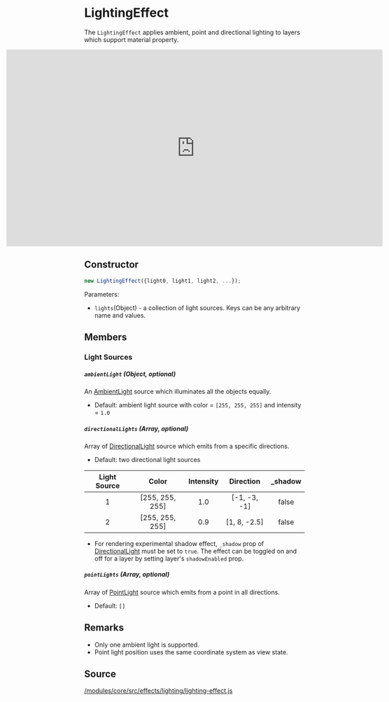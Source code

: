 # LightingEffect

The `LightingEffect` applies ambient, point and directional lighting to layers which support material property.

<div style="position:relative;height:450px"></div>
<div style="position:absolute;transform:translateY(-450px);padding-left:inherit;padding-right:inherit;left:0;right:0">
  <iframe height="450" width="100%" scrolling="no" title="deck.gl LightingEffect Demo" src="https://codepen.io/vis-gl/embed/ZZwrZz/?height=450&theme-id=light&default-tab=result" frameborder="no" allowtransparency="true" allowfullscreen="true">
    See the Pen <a href='https://codepen.io/vis-gl/pen/ZZwrZz/'>deck.gl LightingEffect Demo</a> by vis.gl
    (<a href='https://codepen.io/vis-gl'>@vis-gl</a>) on <a href='https://codepen.io'>CodePen</a>.
  </iframe>
</div>

## Constructor

```js
new LightingEffect({light0, light1, light2, ...});
```

Parameters:
* `lights`(Object) - a collection of light sources. Keys can be any arbitrary name and values.

## Members

### Light Sources

##### `ambientLight` (Object, optional)

An [AmbientLight](/docs/api-reference/core/ambient-light.md) source which illuminates all the objects equally.

* Default: ambient light source with color = `[255, 255, 255]` and intensity = `1.0`

##### `directionalLights` (Array, optional)

Array of [DirectionalLight](/docs/api-reference/core/directional-light.md) source which emits from a specific directions.

* Default: two directional light sources

| Light Source |      Color      | Intensity |   Direction  |  _shadow  |
|:------------:|:---------------:|:---------:|:------------:|:--------:|
| 1            | [255, 255, 255] | 1.0       | [-1, -3, -1] |   false  |
| 2            | [255, 255, 255] | 0.9       | [1, 8, -2.5] |   false  |

* For rendering experimental shadow effect, `_shadow` prop of [DirectionalLight](/docs/api-reference/core/directional-light.md) must be set to `true`. The effect can be toggled on and off for a layer by setting layer's `shadowEnabled` prop.

##### `pointLights` (Array, optional)

Array of [PointLight](/docs/api-reference/core/point-light.md) source which emits from a point in all directions.

* Default: `[]`


## Remarks

* Only one ambient light is supported.
* Point light position uses the same coordinate system as view state.

## Source

[/modules/core/src/effects/lighting/lighting-effect.js](https://github.com/visgl/deck.gl/tree/8.4-release/modules/core/src/effects/lighting/lighting-effect.js)
